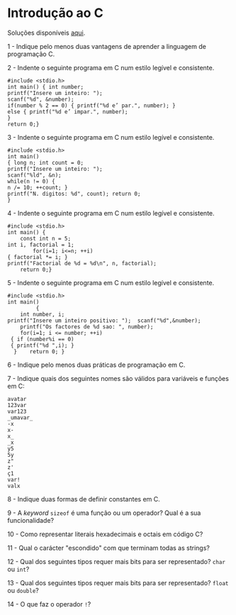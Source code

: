 # Introdução ao C

Soluções disponíveis [aqui](../solucoes/03_introc_sol.md).

1 - Indique pelo menos duas vantagens de aprender a linguagem de programação C.

2 - Indente o seguinte programa em C num estilo legível e consistente.

```
#include <stdio.h>
int main() { int number;
printf("Insere um inteiro: ");
scanf("%d", &number);
if(number % 2 == 0) { printf("%d e’ par.", number); }
else { printf("%d e’ impar.", number);
}
return 0;}
```

3 - Indente o seguinte programa em C num estilo legível e consistente.

```
#include <stdio.h>
int main()
{ long n; int count = 0;
printf("Insere um inteiro: ");
scanf("%ld", &n);
while(n != 0) {
n /= 10; ++count; }
printf("N. digitos: %d", count); return 0;
}
```

4 - Indente o seguinte programa em C num estilo legível e consistente.

```
#include <stdio.h>
int main() {
    const int n = 5;
int i, factorial = 1;
        for(i=1; i<=n; ++i)
{ factorial *= i; }
printf("Factorial de %d = %d\n", n, factorial);
    return 0;}
```

5 - Indente o seguinte programa em C num estilo legível e consistente.

```
#include <stdio.h>
int main()
         {
    int number, i;
printf("Insere um inteiro positivo: ");  scanf("%d",&number);
    printf("Os factores de %d sao: ", number);
    for(i=1; i <= number; ++i)
 { if (number%i == 0)
 { printf("%d ",i); }
  }    return 0; }
```

6 - Indique pelo menos duas práticas de programação em C.

7 - Indique quais dos seguintes nomes são válidos para variáveis e funções
em C:

```
avatar
123var
var123
_umavar_
-x
x-
x_
_x
y5
5y
z"
z'
ç1
var!
valx
```

8 - Indique duas formas de definir constantes em C.

9 - A _keyword_ `sizeof` é uma função ou um operador? Qual é a sua
funcionalidade?

10 - Como representar literais hexadecimais e octais em código C?

11 - Qual o carácter "escondido" com que terminam todas as strings?

12 - Qual dos seguintes tipos requer mais bits para ser representado?
`char` ou `int`?

13 - Qual dos seguintes tipos requer mais bits para ser representado?
`float` ou `double`?

14 - O que faz o operador `!`?
